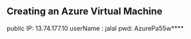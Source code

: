 
## Creating an Azure Virtual Machine

public IP:  13.74.177.10
userName :  jalal
pwd:        AzurePa55w****



